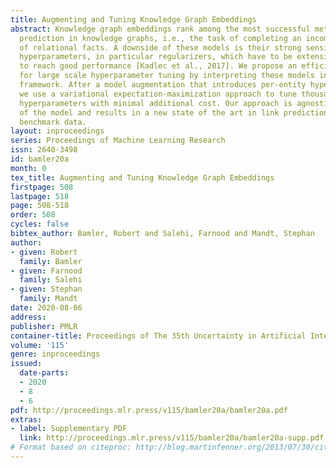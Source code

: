 ```yaml
---
title: Augmenting and Tuning Knowledge Graph Embeddings
abstract: Knowledge graph embeddings rank among the most successful methods for link
  prediction in knowledge graphs, i.e., the task of completing an incomplete collection
  of relational facts. A downside of these models is their strong sensitivity to model
  hyperparameters, in particular regularizers, which have to be extensively tuned
  to reach good performance [Kadlec et al., 2017]. We propose an efficient method
  for large scale hyperparameter tuning by interpreting these models in a probabilistic
  framework. After a model augmentation that introduces per-entity hyperparameters,
  we use a variational expectation-maximization approach to tune thousands of such
  hyperparameters with minimal additional cost. Our approach is agnostic to details
  of the model and results in a new state of the art in link prediction on standard
  benchmark data.
layout: inproceedings
series: Proceedings of Machine Learning Research
issn: 2640-3498
id: bamler20a
month: 0
tex_title: Augmenting and Tuning Knowledge Graph Embeddings
firstpage: 508
lastpage: 518
page: 508-518
order: 508
cycles: false
bibtex_author: Bamler, Robert and Salehi, Farnood and Mandt, Stephan
author:
- given: Robert
  family: Bamler
- given: Farnood
  family: Salehi
- given: Stephan
  family: Mandt
date: 2020-08-06
address: 
publisher: PMLR
container-title: Proceedings of The 35th Uncertainty in Artificial Intelligence Conference
volume: '115'
genre: inproceedings
issued:
  date-parts:
  - 2020
  - 8
  - 6
pdf: http://proceedings.mlr.press/v115/bamler20a/bamler20a.pdf
extras:
- label: Supplementary PDF
  link: http://proceedings.mlr.press/v115/bamler20a/bamler20a-supp.pdf
# Format based on citeproc: http://blog.martinfenner.org/2013/07/30/citeproc-yaml-for-bibliographies/
---
```

